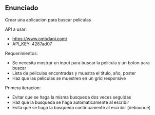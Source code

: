 ## Enunciado

Crear una aplicacion para buscar peliculas

API a usar: 

- https://www.ombdapi.com/
- API_KEY: 4287ad07

Requerimientos:

- Se necesita mostrar un input para buscar la pelicula y un boton para buscar
- Lista de peliculas encontradas y muestra el titulo, año, poster
- Haz que las peliculas se muestren en un grid responsive

Primera iteracion:

- Evitar que se haga la misma busqueda dos veces seguidas
- Haz que la busqueda se haga automaticamente al escribir
- Evita que se haga la busqueda continuamente al escribir (debounce)